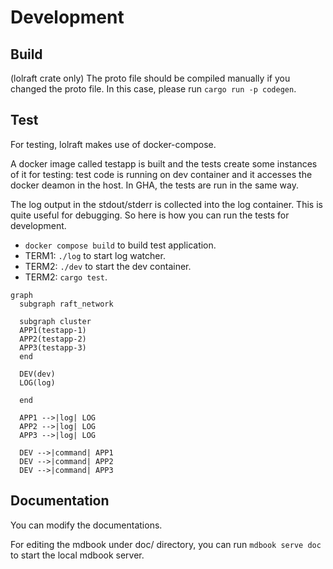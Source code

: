 # Development

## Build

(lolraft crate only) The proto file should be compiled manually if you changed the proto file.
In this case, please run `cargo run -p codegen`.

## Test

For testing, lolraft makes use of docker-compose.

A docker image called testapp is built and the tests create some instances of it for testing: test code is running on dev container and it accesses the docker deamon in the host. In GHA, the tests are run in the same way.

The log output in the stdout/stderr is collected into the log container. This is quite useful for debugging. So here is how you can run the tests for development.

- `docker compose build` to build test application.
- TERM1: `./log` to start log watcher.
- TERM2: `./dev` to start the dev container.
- TERM2: `cargo test`.

```mermaid
graph
  subgraph raft_network

  subgraph cluster
  APP1(testapp-1)
  APP2(testapp-2)
  APP3(testapp-3)
  end
  
  DEV(dev)
  LOG(log)
  
  end
  
  APP1 -->|log| LOG
  APP2 -->|log| LOG
  APP3 -->|log| LOG
  
  DEV -->|command| APP1
  DEV -->|command| APP2
  DEV -->|command| APP3
```

## Documentation

You can modify the documentations.

For editing the mdbook under doc/ directory,
you can run `mdbook serve doc` to start the local mdbook server.